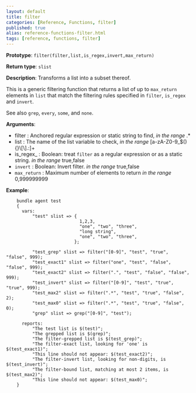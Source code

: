 ```yaml
---
layout: default
title: filter
categories: [Reference, Functions, filter]
published: true
alias: reference-functions-filter.html
tags: [reference, functions, filter]
---
```


**Prototype**: `filter(filter,list,is_regex,invert,max_return)`

**Return type**: `slist`

**Description**: Transforms a list into a subset thereof.

This is a generic filtering function that returns a list of up to `max_return` 
elements in `list` that match the filtering rules specified in `filter`, 
`is_regex` and `invert`.

See also `grep`, `every`, `some`, and `none`.

**Arguments**:

* filter : Anchored regular expression or static string to find, *in the range* .\*
* list : The name of the list variable to check, *in the range*
[a-zA-Z0-9\_\$(){}\\[\\].:]+
* is_regex_ : Boolean: treat `filter` as a regular expression or as a static string. *in the range* true,false
* `invert` : Boolean: Invert filter. *in the range* true,false
* `max_return` : Maximum number of elements to return *in the range* 0,999999999

**Example**:  


```cf3
    bundle agent test
    {
      vars:
          "test" slist => {
                            1,2,3,
                            "one", "two", "three",
                            "long string",
                            "one", "two", "three",
                          };

          "test_grep" slist => filter("[0-9]", "test", "true", "false", 999);
          "test_exact1" slist => filter("one", "test", "false", "false", 999);
          "test_exact2" slist => filter(".", "test", "false", "false", 999);
          "test_invert" slist => filter("[0-9]", "test", "true", "true", 999);
          "test_max2" slist => filter(".*", "test", "true", "false", 2);
          "test_max0" slist => filter(".*", "test", "true", "false", 0);
          "grep" slist => grep("[0-9]", "test");

      reports:
          "The test list is $(test)";
          "The grepped list is $(grep)";
          "The filter-grepped list is $(test_grep)";
          "The filter-exact list, looking for 'one' is $(test_exact1)";
          "This line should not appear: $(test_exact2)";
          "The filter-invert list, looking for non-digits, is $(test_invert)";
          "The filter-bound list, matching at most 2 items, is $(test_max2)";
          "This line should not appear: $(test_max0)";
    }
```

